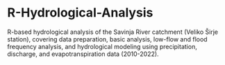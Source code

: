 # R-Hydrological-Analysis
R-based hydrological analysis of the Savinja River catchment (Veliko Širje station), covering data preparation, basic analysis, low-flow and flood frequency analysis, and hydrological modeling using precipitation, discharge, and evapotranspiration data (2010-2022).
